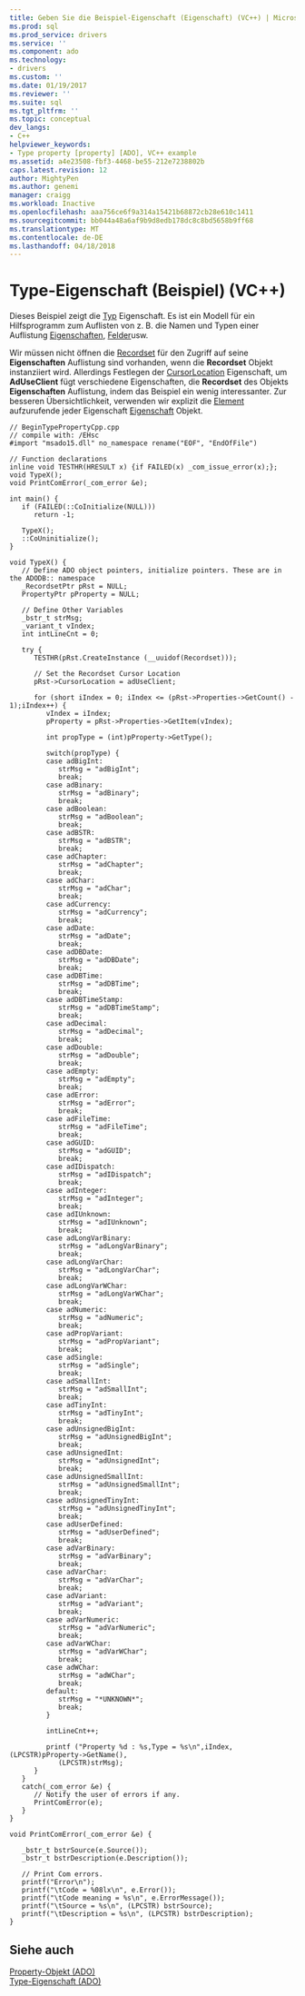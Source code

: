 ```yaml
---
title: Geben Sie die Beispiel-Eigenschaft (Eigenschaft) (VC++) | Microsoft Docs
ms.prod: sql
ms.prod_service: drivers
ms.service: ''
ms.component: ado
ms.technology:
- drivers
ms.custom: ''
ms.date: 01/19/2017
ms.reviewer: ''
ms.suite: sql
ms.tgt_pltfrm: ''
ms.topic: conceptual
dev_langs:
- C++
helpviewer_keywords:
- Type property [property] [ADO], VC++ example
ms.assetid: a4e23508-fbf3-4468-be55-212e7238802b
caps.latest.revision: 12
author: MightyPen
ms.author: genemi
manager: craigg
ms.workload: Inactive
ms.openlocfilehash: aaa756ce6f9a314a15421b68872cb28e610c1411
ms.sourcegitcommit: bb044a48a6af9b9d8edb178dc8c8bd5658b9ff68
ms.translationtype: MT
ms.contentlocale: de-DE
ms.lasthandoff: 04/18/2018
---
```

# <a name="type-property-example-property-vc"></a>Type-Eigenschaft (Beispiel) (VC++)
Dieses Beispiel zeigt die [Typ](../../../ado/reference/ado-api/type-property-ado.md) Eigenschaft. Es ist ein Modell für ein Hilfsprogramm zum Auflisten von z. B. die Namen und Typen einer Auflistung [Eigenschaften](../../../ado/reference/ado-api/properties-collection-ado.md), [Felder](../../../ado/reference/ado-api/fields-collection-ado.md)usw.  
  
 Wir müssen nicht öffnen die [Recordset](../../../ado/reference/ado-api/recordset-object-ado.md) für den Zugriff auf seine **Eigenschaften** Auflistung sind vorhanden, wenn die **Recordset** Objekt instanziiert wird. Allerdings Festlegen der [CursorLocation](../../../ado/reference/ado-api/cursorlocation-property-ado.md) Eigenschaft, um **AdUseClient** fügt verschiedene Eigenschaften, die **Recordset** des Objekts **Eigenschaften** Auflistung, indem das Beispiel ein wenig interessanter. Zur besseren Übersichtlichkeit, verwenden wir explizit die [Element](../../../ado/reference/ado-api/item-property-ado.md) aufzurufende jeder Eigenschaft [Eigenschaft](../../../ado/reference/ado-api/property-object-ado.md) Objekt.  
  
```  
// BeginTypePropertyCpp.cpp  
// compile with: /EHsc  
#import "msado15.dll" no_namespace rename("EOF", "EndOfFile")  
  
// Function declarations  
inline void TESTHR(HRESULT x) {if FAILED(x) _com_issue_error(x);};  
void TypeX();  
void PrintComError(_com_error &e);  
  
int main() {  
   if (FAILED(::CoInitialize(NULL)))  
      return -1;  
  
   TypeX();  
   ::CoUninitialize();  
}  
  
void TypeX() {  
   // Define ADO object pointers, initialize pointers. These are in the ADODB:: namespace  
   _RecordsetPtr pRst = NULL;  
   PropertyPtr pProperty = NULL;  
  
   // Define Other Variables  
   _bstr_t strMsg;  
   _variant_t vIndex;  
   int intLineCnt = 0;     
  
   try {  
      TESTHR(pRst.CreateInstance (__uuidof(Recordset)));  
  
      // Set the Recordset Cursor Location  
      pRst->CursorLocation = adUseClient;  
  
      for (short iIndex = 0; iIndex <= (pRst->Properties->GetCount() - 1);iIndex++) {  
         vIndex = iIndex;  
         pProperty = pRst->Properties->GetItem(vIndex);  
  
         int propType = (int)pProperty->GetType();  
  
         switch(propType) {  
         case adBigInt:  
            strMsg = "adBigInt";  
            break;  
         case adBinary:  
            strMsg = "adBinary";  
            break;  
         case adBoolean:  
            strMsg = "adBoolean";  
            break;  
         case adBSTR:  
            strMsg = "adBSTR";  
            break;  
         case adChapter:  
            strMsg = "adChapter";  
            break;  
         case adChar:  
            strMsg = "adChar";  
            break;  
         case adCurrency:  
            strMsg = "adCurrency";  
            break;  
         case adDate:  
            strMsg = "adDate";  
            break;  
         case adDBDate:  
            strMsg = "adDBDate";  
            break;  
         case adDBTime:  
            strMsg = "adDBTime";  
            break;  
         case adDBTimeStamp:  
            strMsg = "adDBTimeStamp";  
            break;  
         case adDecimal:  
            strMsg = "adDecimal";  
            break;  
         case adDouble:  
            strMsg = "adDouble";  
            break;  
         case adEmpty:  
            strMsg = "adEmpty";  
            break;  
         case adError:  
            strMsg = "adError";  
            break;  
         case adFileTime:  
            strMsg = "adFileTime";  
            break;  
         case adGUID:  
            strMsg = "adGUID";  
            break;  
         case adIDispatch:  
            strMsg = "adIDispatch";  
            break;  
         case adInteger:  
            strMsg = "adInteger";  
            break;  
         case adIUnknown:  
            strMsg = "adIUnknown";  
            break;  
         case adLongVarBinary:  
            strMsg = "adLongVarBinary";  
            break;  
         case adLongVarChar:  
            strMsg = "adLongVarChar";  
            break;  
         case adLongVarWChar:  
            strMsg = "adLongVarWChar";  
            break;  
         case adNumeric:  
            strMsg = "adNumeric";  
            break;  
         case adPropVariant:  
            strMsg = "adPropVariant";  
            break;  
         case adSingle:  
            strMsg = "adSingle";  
            break;  
         case adSmallInt:  
            strMsg = "adSmallInt";  
            break;  
         case adTinyInt:  
            strMsg = "adTinyInt";  
            break;  
         case adUnsignedBigInt:  
            strMsg = "adUnsignedBigInt";  
            break;  
         case adUnsignedInt:  
            strMsg = "adUnsignedInt";  
            break;  
         case adUnsignedSmallInt:  
            strMsg = "adUnsignedSmallInt";  
            break;  
         case adUnsignedTinyInt:  
            strMsg = "adUnsignedTinyInt";  
            break;  
         case adUserDefined:  
            strMsg = "adUserDefined";  
            break;  
         case adVarBinary:  
            strMsg = "adVarBinary";  
            break;  
         case adVarChar:  
            strMsg = "adVarChar";  
            break;  
         case adVariant:  
            strMsg = "adVariant";  
            break;  
         case adVarNumeric:  
            strMsg = "adVarNumeric";  
            break;  
         case adVarWChar:  
            strMsg = "adVarWChar";  
            break;  
         case adWChar:  
            strMsg = "adWChar";  
            break;  
         default:  
            strMsg = "*UNKNOWN*";  
            break;  
         }  
  
         intLineCnt++;  
  
         printf ("Property %d : %s,Type = %s\n",iIndex, (LPCSTR)pProperty->GetName(),  
            (LPCSTR)strMsg);  
      }  
   }  
   catch(_com_error &e) {  
      // Notify the user of errors if any.  
      PrintComError(e);  
   }  
}  
  
void PrintComError(_com_error &e) {  
  
   _bstr_t bstrSource(e.Source());  
   _bstr_t bstrDescription(e.Description());  
  
   // Print Com errors.    
   printf("Error\n");  
   printf("\tCode = %08lx\n", e.Error());  
   printf("\tCode meaning = %s\n", e.ErrorMessage());  
   printf("\tSource = %s\n", (LPCSTR) bstrSource);  
   printf("\tDescription = %s\n", (LPCSTR) bstrDescription);  
}  
```  
  
## <a name="see-also"></a>Siehe auch  
 [Property-Objekt (ADO)](../../../ado/reference/ado-api/property-object-ado.md)   
 [Type-Eigenschaft (ADO)](../../../ado/reference/ado-api/type-property-ado.md)
